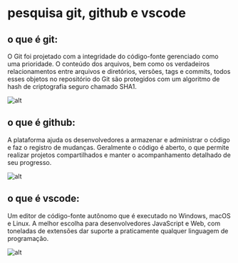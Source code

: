 # pesquisa git, github e vscode
## o que é git:
O Git foi projetado com a integridade do código-fonte gerenciado como uma prioridade. O conteúdo dos arquivos, bem como os verdadeiros relacionamentos entre arquivos e diretórios, versões, tags e commits, todos esses objetos no repositório do Git são protegidos com um algoritmo de hash de criptografia seguro chamado SHA1.


![alt](https://blog.geekhunter.com.br/wp-content/uploads/2020/08/comandos-git.png)

## o que é github:
A plataforma ajuda os desenvolvedores a armazenar e administrar o código e faz o registro de mudanças. Geralmente o código é aberto, o que permite realizar projetos compartilhados e manter o acompanhamento detalhado de seu progresso. 



![alt](https://enotas.com.br/blog/wp-content/uploads/2021/02/GitHub.jpg)

## o que é vscode:
Um editor de código-fonte autônomo que é executado no Windows, macOS e Linux. A melhor escolha para desenvolvedores JavaScript e Web, com toneladas de extensões dar suporte a praticamente qualquer linguagem de programação.



![alt](https://hub.asimov.academy/wp-content/uploads/2022/03/vscode-logo-1.jpeg)
